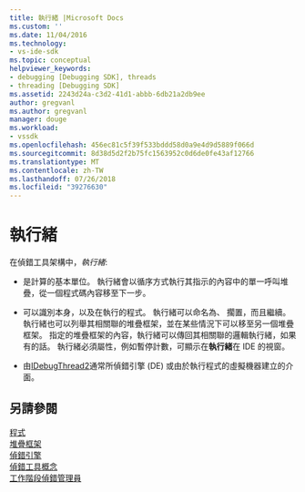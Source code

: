 ```yaml
---
title: 執行緒 |Microsoft Docs
ms.custom: ''
ms.date: 11/04/2016
ms.technology:
- vs-ide-sdk
ms.topic: conceptual
helpviewer_keywords:
- debugging [Debugging SDK], threads
- threading [Debugging SDK]
ms.assetid: 2243d24a-c3d2-41d1-abbb-6db21a2db9ee
author: gregvanl
ms.author: gregvanl
manager: douge
ms.workload:
- vssdk
ms.openlocfilehash: 456ec81c5f39f533bddd58d0a9e4d9d5889f066d
ms.sourcegitcommit: 8d38d5d2f2b75fc1563952c0d6de0fe43af12766
ms.translationtype: MT
ms.contentlocale: zh-TW
ms.lasthandoff: 07/26/2018
ms.locfileid: "39276630"
---
```

# <a name="threads"></a>執行緒
在偵錯工具架構中，*執行緒*:  
  
-   是計算的基本單位。 執行緒會以循序方式執行其指示的內容中的單一呼叫堆疊，從一個程式碼內容移至下一步。  
  
-   可以識別本身，以及在執行的程式。 執行緒可以命名為、 擱置，而且繼續。 執行緒也可以列舉其相關聯的堆疊框架，並在某些情況下可以移至另一個堆疊框架。 指定的堆疊框架的內容，執行緒可以傳回其相關聯的邏輯執行緒，如果有的話。 執行緒必須屬性，例如暫停計數，可顯示在**執行緒**在 IDE 的視窗。  
  
-   由[IDebugThread2](../../extensibility/debugger/reference/idebugthread2.md)通常所偵錯引擎 (DE) 或由於執行程式的虛擬機器建立的介面。  
  
## <a name="see-also"></a>另請參閱  
 [程式](../../extensibility/debugger/programs.md)   
 [堆疊框架](../../extensibility/debugger/stack-frames.md)   
 [偵錯引擎](../../extensibility/debugger/debug-engine.md)   
 [偵錯工具概念](../../extensibility/debugger/debugger-concepts.md)   
 [工作階段偵錯管理員](../../extensibility/debugger/session-debug-manager.md)